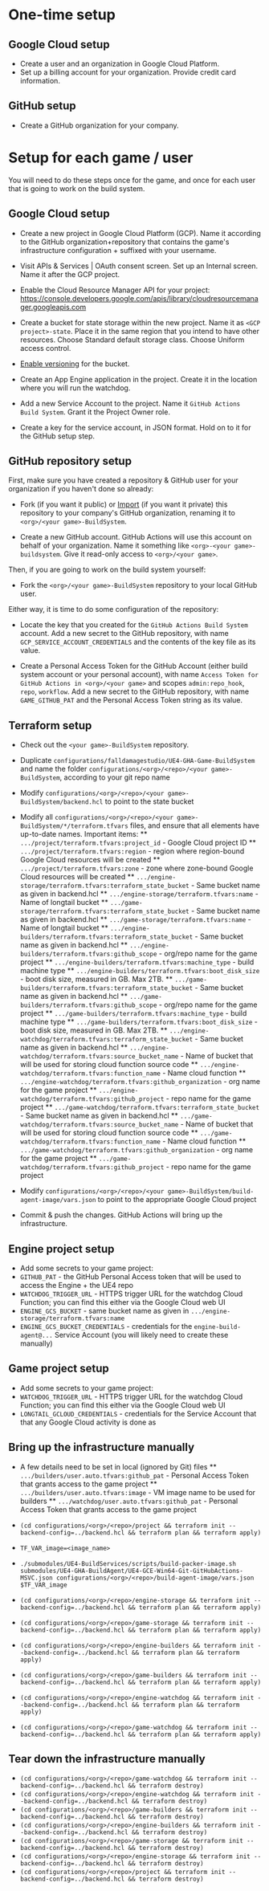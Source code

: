 

# One-time setup

## Google Cloud setup

* Create a user and an organization in Google Cloud Platform.
* Set up a billing account for your organization. Provide credit card information.

## GitHub setup

* Create a GitHub organization for your company.

# Setup for each game / user

You will need to do these steps once for the game, and once for each user that is going to work on the build system.

## Google Cloud setup

* Create a new project in Google Cloud Platform (GCP). Name it according to the GitHub organization+repository that contains the game's infrastructure configuration + suffixed with your username.
* Visit APIs & Services | OAuth consent screen. Set up an Internal screen. Name it after the GCP project.
* Enable the Cloud Resource Manager API for your project: https://console.developers.google.com/apis/library/cloudresourcemanager.googleapis.com

* Create a bucket for state storage within the new project. Name it as `<GCP project>-state`. Place it in the same region that you intend to have other resources. Choose Standard default storage class. Choose Uniform access control.
* [Enable versioning](https://cloud.google.com/storage/docs/using-object-versioning) for the bucket.

* Create an App Engine application in the project. Create it in the location where you will run the watchdog.

* Add a new Service Account to the project. Name it `GitHub Actions Build System`. Grant it the Project Owner role.
* Create a key for the service account, in JSON format. Hold on to it for the GitHub setup step.


## GitHub repository setup

First, make sure you have created a repository & GitHub user for your organization if you haven't done so already:

* Fork (if you want it public) or [Import](https://help.github.com/en/github/importing-your-projects-to-github/importing-a-repository-with-github-importer) (if you want it private) this repository to your company's GitHub organization, renaming it to `<org>/<your game>-BuildSystem`.

* Create a new GitHub account. GitHub Actions will use this account on behalf of your organization. Name it something like `<org>-<your game>-buildsystem`. Give it read-only access to `<org>/<your game>`.

Then, if you are going to work on the build system yourself:

* Fork the `<org>/<your game>-BuildSystem` repository to your local GitHub user.

Either way, it is time to do some configuration of the repository:

* Locate the key that you created for the `GitHub Actions Build System` account. Add a new secret to the GitHub repository, with name `GCP_SERVICE_ACCOUNT_CREDENTIALS` and the contents of the key file as its value.

* Create a Personal Access Token for the GitHub Account (either build system account or your personal account), with name `Access Token for GitHub Actions in <org>/<your game>` and scopes `admin:repo_hook`, `repo`, `workflow`. Add a new secret to the GitHub repository, with name `GAME_GITHUB_PAT` and the Personal Access Token string as its value.

## Terraform setup

* Check out the `<your game>-BuildSystem` repository.
* Duplicate `configurations/falldamagestudio/UE4-GHA-Game-BuildSystem` and name the folder `configurations/<org>/<repo>/<your game>-BuildSystem`, according to your git repo name
* Modify `configurations/<org>/<repo>/<your game>-BuildSystem/backend.hcl` to point to the state bucket
* Modify all `configurations/<org>/<repo>/<your game>-BuildSystem/*/terraform.tfvars` files, and ensure that all elements have up-to-date names. Important items:
** `.../project/terraform.tfvars:project_id` - Google Cloud project ID
** `.../project/terraform.tfvars:region` - region where region-bound Google Cloud resources will be created
** `.../project/terraform.tfvars:zone` - zone where zone-bound Google Cloud resources will be created
** `.../engine-storage/terraform.tfvars:terraform_state_bucket` - Same bucket name as given in backend.hcl
** `.../engine-storage/terraform.tfvars:name` - Name of longtail bucket
** `.../game-storage/terraform.tfvars:terraform_state_bucket` - Same bucket name as given in backend.hcl
** `.../game-storage/terraform.tfvars:name` - Name of longtail bucket
** `.../engine-builders/terraform.tfvars:terraform_state_bucket` - Same bucket name as given in backend.hcl
** `.../engine-builders/terraform.tfvars:github_scope` - org/repo name for the game project
** `.../engine-builders/terraform.tfvars:machine_type` - build machine type
** `.../engine-builders/terraform.tfvars:boot_disk_size` - boot disk size, measured in GB. Max 2TB.
** `.../game-builders/terraform.tfvars:terraform_state_bucket` - Same bucket name as given in backend.hcl
** `.../game-builders/terraform.tfvars:github_scope` - org/repo name for the game project
** `.../game-builders/terraform.tfvars:machine_type` - build machine type
** `.../game-builders/terraform.tfvars:boot_disk_size` - boot disk size, measured in GB. Max 2TB.
** `.../engine-watchdog/terraform.tfvars:terraform_state_bucket` - Same bucket name as given in backend.hcl
** `.../engine-watchdog/terraform.tfvars:source_bucket_name` - Name of bucket that will be used for storing cloud function source code
** `.../engine-watchdog/terraform.tfvars:function_name` - Name cloud function
** `.../engine-watchdog/terraform.tfvars:github_organization` - org name for the game project
** `.../engine-watchdog/terraform.tfvars:github_project` - repo name for the game project
** `.../game-watchdog/terraform.tfvars:terraform_state_bucket` - Same bucket name as given in backend.hcl
** `.../game-watchdog/terraform.tfvars:source_bucket_name` - Name of bucket that will be used for storing cloud function source code
** `.../game-watchdog/terraform.tfvars:function_name` - Name cloud function
** `.../game-watchdog/terraform.tfvars:github_organization` - org name for the game project
** `.../game-watchdog/terraform.tfvars:github_project` - repo name for the game project
* Modify `configurations/<org>/<repo>/<your game>-BuildSystem/build-agent-image/vars.json` to point to the appropriate Google Cloud project

* Commit & push the changes. GitHub Actions will bring up the infrastructure.

## Engine project setup

* Add some secrets to your game project:
* `GITHUB_PAT` - the GitHub Personal Access token that will be used to access the Engine + the UE4 repo
* `WATCHDOG_TRIGGER_URL` - HTTPS trigger URL for the watchdog Cloud Function; you can find this either via the Google Cloud web UI
* `ENGINE_GCS_BUCKET` - same bucket name as given in `.../engine-storage/terraform.tfvars:name`
* `ENGINE_GCS_BUCKET_CREDENTIALS` - credentials for the `engine-build-agent@...` Service Account (you will likely need to create these manually)

## Game project setup

* Add some secrets to your game project:
* `WATCHDOG_TRIGGER_URL` - HTTPS trigger URL for the watchdog Cloud Function; you can find this either via the Google Cloud web UI
* `LONGTAIL_GCLOUD_CREDENTIALS` - credentials for the Service Account that that any Google Cloud activity is done as

## Bring up the infrastructure manually

* A few details need to be set in local (ignored by Git) files
** `.../builders/user.auto.tfvars:github_pat` - Personal Access Token that grants access to the game project
** `.../builders/user.auto.tfvars:image` - VM image name to be used for builders
** `.../watchdog/user.auto.tfvars:github_pat` - Personal Access Token that grants access to the game project

* `(cd configurations/<org>/<repo>/project && terraform init --backend-config=../backend.hcl && terraform plan && terraform apply)`
* `TF_VAR_image=<image_name>`
* `./submodules/UE4-BuildServices/scripts/build-packer-image.sh submodules/UE4-GHA-BuildAgent/UE4-GCE-Win64-Git-GitHubActions-MSVC.json configurations/<org>/<repo>/build-agent-image/vars.json $TF_VAR_image`
* `(cd configurations/<org>/<repo>/engine-storage && terraform init --backend-config=../backend.hcl && terraform plan && terraform apply)`
* `(cd configurations/<org>/<repo>/game-storage && terraform init --backend-config=../backend.hcl && terraform plan && terraform apply)`
* `(cd configurations/<org>/<repo>/engine-builders && terraform init --backend-config=../backend.hcl && terraform plan && terraform apply)`
* `(cd configurations/<org>/<repo>/game-builders && terraform init --backend-config=../backend.hcl && terraform plan && terraform apply)`
* `(cd configurations/<org>/<repo>/engine-watchdog && terraform init --backend-config=../backend.hcl && terraform plan && terraform apply)`
* `(cd configurations/<org>/<repo>/game-watchdog && terraform init --backend-config=../backend.hcl && terraform plan && terraform apply)`

## Tear down the infrastructure manually

* `(cd configurations/<org>/<repo>/game-watchdog && terraform init --backend-config=../backend.hcl && terraform destroy)`
* `(cd configurations/<org>/<repo>/engine-watchdog && terraform init --backend-config=../backend.hcl && terraform destroy)`
* `(cd configurations/<org>/<repo>/game-builders && terraform init --backend-config=../backend.hcl && terraform destroy)`
* `(cd configurations/<org>/<repo>/engine-builders && terraform init --backend-config=../backend.hcl && terraform destroy)`
* `(cd configurations/<org>/<repo>/game-storage && terraform init --backend-config=../backend.hcl && terraform destroy)`
* `(cd configurations/<org>/<repo>/engine-storage && terraform init --backend-config=../backend.hcl && terraform destroy)`
* `(cd configurations/<org>/<repo>/project && terraform init --backend-config=../backend.hcl && terraform destroy)`
